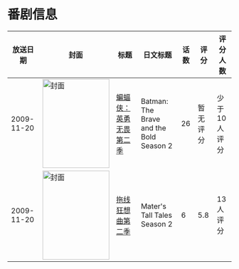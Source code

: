 # 番剧信息

|放送日期|封面|标题|日文标题|话数|评分|评分人数|
|---|---|---|---|---|---|---|
|2009-11-20|<img src="https://lain.bgm.tv/pic/cover/c/73/8c/127961_huGUg.jpg" alt="封面" style="width:150px;height:200px;object-fit:cover;">|[蝙蝠侠：英勇无畏 第二季](https://bangumi.tv/subject/127961)|Batman: The Brave and the Bold Season 2|26|暂无评分|少于10人评分|
|2009-11-20|<img src="https://lain.bgm.tv/pic/cover/c/94/fe/111248_9tZ79.jpg" alt="封面" style="width:150px;height:200px;object-fit:cover;">|[拖线狂想曲第二季](https://bangumi.tv/subject/111248)|Mater's Tall Tales Season 2|6|5.8|13人评分|
